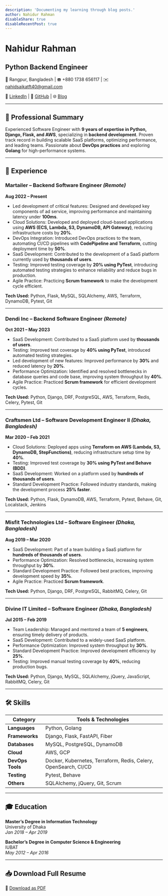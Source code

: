 ```yaml
---
description: 'Documenting my learning through blog posts.'
author: Nahidur Rahman
disableShare: true
disableRecentPost: true
---
```


# Nahidur Rahman  
## Python Backend Engineer  
📍 Rangpur, Bangladesh | ☎️ +880 1738 656117 | ✉️ [nahidsaikatft40@gmail.com](mailto:nahidsaikatft40@gmail.com)  

🔗 [LinkedIn](https://www.linkedin.com/in/nahidsaikat/ ) | 🔗 [GitHub](https://github.com/nahidsaikat/ ) | 🌐 [Blog](https://nahidsaikat.com )

---

## 📝 Professional Summary

Experienced Software Engineer with **9 years of expertise in Python, Django, Flask, and AWS**, specializing in **backend development**. Proven track record in building scalable SaaS platforms, optimizing performance, and leading teams. Passionate about **DevOps practices** and exploring **Golang** for high-performance systems.

---

## 💼 Experience

### Martailer – Backend Software Engineer *(Remote)*  
**Aug 2022 – Present**

- Led development of critical features: Designed and developed key components of ad service, improving performance and maintaining latency under **100ms**.
- Cloud Solutions: Developed and deployed cloud-based applications using **AWS (ECS, Lambda, S3, DynamoDB, API Gateway)**, reducing infrastructure costs by **20%**.
- DevOps Integration: Introduced DevOps practices to the team, automating CI/CD pipelines with **CodePipeline and Terraform**, cutting deployment time by **50%**.
- SaaS Development: Contributed to the development of a SaaS platform currently used by **thousands of users**.
- Testing: Improved testing coverage by **20% using PyTest**, introducing automated testing strategies to enhance reliability and reduce bugs in production.
- Agile Practice: Practicing **Scrum framework** to make the development cycle efficient.

**Tech Used:** Python, Flask, MySQL, SQLAlchemy, AWS, Terraform, DynamoDB, Pytest, Git

---

### Dendi Inc – Backend Software Engineer *(Remote)*  
**Oct 2021 – May 2023**

- SaaS Development: Contributed to a SaaS platform used by **thousands of users**.
- Testing: Improved test coverage by **40% using PyTest**, introduced automated testing strategies.
- Led development of new features: Improved performance by **30%** and reduced latency by **20%**.
- Performance Optimization: Identified and resolved bottlenecks in database queries and code base, improving system throughput by **40%**.
- Agile Practice: Practiced **Scrum framework** for efficient development cycles.

**Tech Used:** Python, Django, DRF, PostgreSQL, AWS, Terraform, Redis, Celery, Pytest, Git

---

### Craftsmen Ltd – Software Development Engineer II *(Dhaka, Bangladesh)*  
**Mar 2020 – Feb 2021**

- Cloud Solutions: Deployed apps using **Terraform on AWS (Lambda, S3, DynamoDB, StepFunctions)**, reducing infrastructure setup time by **40%**.
- Testing: Improved test coverage by **30% using PyTest and Behave (BDD)**.
- SaaS Development: Worked on a platform used by **hundreds of thousands of users**.
- Standard Development Practice: Followed industry standards, making the development process **25% faster**.

**Tech Used:** Python, Flask, DynamoDB, AWS, Terraform, Pytest, Behave, Git, Localstack, Jenkins

---

### Misfit Technologies Ltd – Software Engineer *(Dhaka, Bangladesh)*  
**Aug 2019 – Mar 2020**

- SaaS Development: Part of a team building a SaaS platform for **hundreds of thousands of users**.
- Performance Optimization: Resolved bottlenecks, increasing system throughput by **30%**.
- Standard Development Practice: Followed best practices, improving development speed by **35%**.
- Agile Practice: Practiced **Scrum framework**.

**Tech Used:** Python, Django, DRF, PostgreSQL, RabbitMQ, Celery, Git

---

### Divine IT Limited – Software Engineer *(Dhaka, Bangladesh)*  
**Jul 2015 – Feb 2019**

- Team Leadership: Managed and mentored a team of **5 engineers**, ensuring timely delivery of products.
- SaaS Development: Contributed to a widely-used SaaS platform.
- Performance Optimization: Improved system throughput by **30%**.
- Standard Development Practice: Improved development efficiency by **25%**.
- Testing: Improved manual testing coverage by **40%**, reducing production bugs.

**Tech Used:** Python, Django, MySQL, SQLAlchemy, jQuery, JavaScript, RabbitMQ, Celery, Git

---

## 🛠 Skills

| Category         | Tools & Technologies |
|------------------|-----------------------|
| **Languages**    | Python, Golang     |
| **Frameworks**   | Django, Flask, FastAPI, Fiber     |
| **Databases**    | MySQL, PostgreSQL, DynamoDB |
| **Cloud**        | AWS, GCP               |
| **DevOps Tools** | Docker, Kubernetes, Terraform, Redis, Celery, OpenSearch, CI/CD |
| **Testing**      | Pytest, Behave         |
| **Others**       | SQLAlchemy, jQuery, Git, Scrum     |

---

## 🎓 Education

**Master’s Degree in Information Technology**  
University of Dhaka  
*Jan 2018 – Apr 2019*

**Bachelor’s Degree in Computer Science & Engineering**  
IUBAT  
*May 2012 – Apr 2016*

---

## 📥 Download Full Resume  
📄 [Download as PDF](https://drive.google.com/file/d/1wUl8yDySAzidXGrFprejB-_a189wWB5n/view?usp=drive_link)
